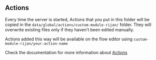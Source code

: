## Actions

Every time the server is started, Actions that you put in this folder will be copied in the `data/global/actions/custom-module-rijan/` folder.
They will overwrite existing files only if they haven't been edited manually.

Actions added this way will be available on the flow editor using `custom-module-rijan/your-action-name`

Check the documentation for more information about [Actions](https://botpress.com/docs/build/code#actions)
